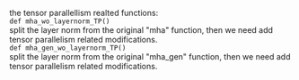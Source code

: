 the tensor parallellism realted functions:  
`def mha_wo_layernorm_TP() `   
       split the layer norm from the original "mha" function, then we need add tensor parallelism related modifications.  
`def mha_gen_wo_layernorm_TP()`    
	split the layer norm from the original "mha_gen" function, then we need add tensor parallelism related modifications.  
